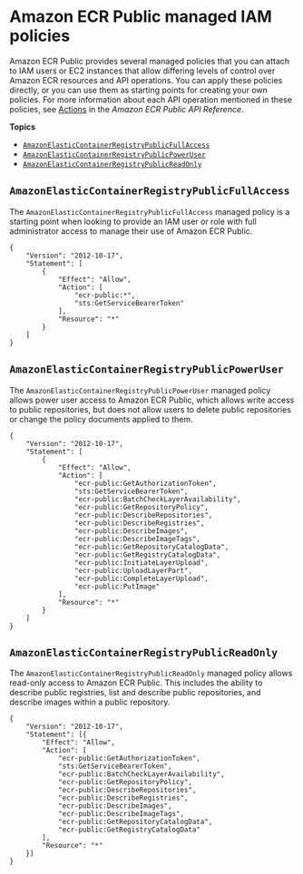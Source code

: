 # Amazon ECR Public managed IAM policies<a name="public-ecr-managed-policies"></a>

Amazon ECR Public provides several managed policies that you can attach to IAM users or EC2 instances that allow differing levels of control over Amazon ECR resources and API operations\. You can apply these policies directly, or you can use them as starting points for creating your own policies\. For more information about each API operation mentioned in these policies, see [Actions](https://docs.aws.amazon.com/AmazonECRPublic/latest/APIReference/API_Operations.html) in the *Amazon ECR Public API Reference*\.

**Topics**
+ [`AmazonElasticContainerRegistryPublicFullAccess`](#AmazonElasticContainerRegistryPublicFullAccess)
+ [`AmazonElasticContainerRegistryPublicPowerUser`](#AmazonElasticContainerRegistryPublicPowerUser)
+ [`AmazonElasticContainerRegistryPublicReadOnly`](#AmazonElasticContainerRegistryPublicReadOnly)

## `AmazonElasticContainerRegistryPublicFullAccess`<a name="AmazonElasticContainerRegistryPublicFullAccess"></a>

The `AmazonElasticContainerRegistryPublicFullAccess` managed policy is a starting point when looking to provide an IAM user or role with full administrator access to manage their use of Amazon ECR Public\.

```
{
    "Version": "2012-10-17",
    "Statement": [
        {
            "Effect": "Allow",
            "Action": [
                "ecr-public:*",
                "sts:GetServiceBearerToken"
            ],
            "Resource": "*"
        }
    ]
}
```

## `AmazonElasticContainerRegistryPublicPowerUser`<a name="AmazonElasticContainerRegistryPublicPowerUser"></a>

The `AmazonElasticContainerRegistryPublicPowerUser` managed policy allows power user access to Amazon ECR Public, which allows write access to public repositories, but does not allow users to delete public repositories or change the policy documents applied to them\.

```
{
    "Version": "2012-10-17",
    "Statement": [
        {
            "Effect": "Allow",
            "Action": [
                "ecr-public:GetAuthorizationToken",
                "sts:GetServiceBearerToken",
                "ecr-public:BatchCheckLayerAvailability",
                "ecr-public:GetRepositoryPolicy",
                "ecr-public:DescribeRepositories",
                "ecr-public:DescribeRegistries",
                "ecr-public:DescribeImages",
                "ecr-public:DescribeImageTags",
                "ecr-public:GetRepositoryCatalogData",
                "ecr-public:GetRegistryCatalogData",
                "ecr-public:InitiateLayerUpload",
                "ecr-public:UploadLayerPart",
                "ecr-public:CompleteLayerUpload",
                "ecr-public:PutImage"
            ],
            "Resource": "*"
        }
    ]
}
```

## `AmazonElasticContainerRegistryPublicReadOnly`<a name="AmazonElasticContainerRegistryPublicReadOnly"></a>

The `AmazonElasticContainerRegistryPublicReadOnly` managed policy allows read\-only access to Amazon ECR Public\. This includes the ability to describe public registries, list and describe public repositories, and describe images within a public repository\.

```
{
    "Version": "2012-10-17",
    "Statement": [{
        "Effect": "Allow",
        "Action": [
            "ecr-public:GetAuthorizationToken",
            "sts:GetServiceBearerToken",
            "ecr-public:BatchCheckLayerAvailability",
            "ecr-public:GetRepositoryPolicy",
            "ecr-public:DescribeRepositories",
            "ecr-public:DescribeRegistries",
            "ecr-public:DescribeImages",
            "ecr-public:DescribeImageTags",
            "ecr-public:GetRepositoryCatalogData",
            "ecr-public:GetRegistryCatalogData"
        ],
        "Resource": "*"
    }]
}
```